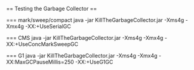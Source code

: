 == Testing the Garbage Collector ==

=== mark/sweep/compact 
java -jar KillTheGarbageCollector.jar -Xms4g -Xmx4g -XX:+UseSerialGC

=== CMS
java -jar KillTheGarbageCollector.jar -Xms4g -Xmx4g -XX:+UseConcMarkSweepGC

=== G1
java -jar KillTheGarbageCollector.jar -Xms4g -Xmx4g -XX:MaxGCPauseMillis=250
-XX:+UseG1GC 
